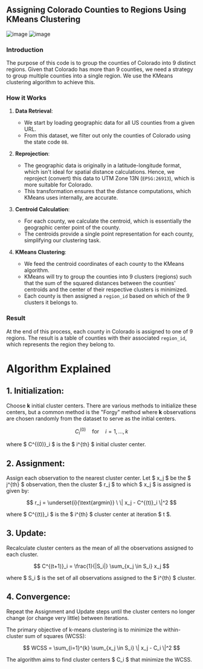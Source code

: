 ## Assigning Colorado Counties to Regions Using KMeans Clustering
![image](https://github.com/IshanGProjects/Mapping_Using_Kmeans_Clustering/assets/86436938/d5c8dec8-4cd0-4699-89fb-a6abe034b517)
![image](https://github.com/IshanGProjects/Mapping_Using_Kmeans_Clustering/assets/86436938/f7b1825b-29f7-46f4-8cb9-5c9ce14907b3)


### Introduction

The purpose of this code is to group the counties of Colorado into 9 distinct regions. Given that Colorado has more than 9 counties, we need a strategy to group multiple counties into a single region. We use the KMeans clustering algorithm to achieve this. 

### How it Works

1. **Data Retrieval**: 
    - We start by loading geographic data for all US counties from a given URL.
    - From this dataset, we filter out only the counties of Colorado using the state code `08`.

2. **Reprojection**:
    - The geographic data is originally in a latitude-longitude format, which isn't ideal for spatial distance calculations. Hence, we reproject (convert) this data to UTM Zone 13N (`EPSG:26913`), which is more suitable for Colorado.
    - This transformation ensures that the distance computations, which KMeans uses internally, are accurate.

3. **Centroid Calculation**:
    - For each county, we calculate the centroid, which is essentially the geographic center point of the county.
    - The centroids provide a single point representation for each county, simplifying our clustering task.

4. **KMeans Clustering**:
    - We feed the centroid coordinates of each county to the KMeans algorithm. 
    - KMeans will try to group the counties into 9 clusters (regions) such that the sum of the squared distances between the counties' centroids and the center of their respective clusters is minimized.
    - Each county is then assigned a `region_id` based on which of the 9 clusters it belongs to.
    


### Result

At the end of this process, each county in Colorado is assigned to one of 9 regions. The result is a table of counties with their associated `region_id`, which represents the region they belong to.

# Algorithm Explained


## 1. Initialization:
Choose **k** initial cluster centers. There are various methods to initialize these centers, but a common method is the "Forgy" method where **k** observations are chosen randomly from the dataset to serve as the initial centers.

$$ C^{(0)}_i \quad \text{for} \quad i = 1, \ldots, k $$

where $ C^{(0)}_i $ is the $ i^{th} $ initial cluster center.

## 2. Assignment:
Assign each observation to the nearest cluster center. Let $ x_j $ be the $ j^{th} $ observation, then the cluster $ r_j $ to which $ x_j $ is assigned is given by:

$$ r_j = \underset{i}{\text{argmin}} \ \| x_j - C^{(t)}_i \|^2 $$

where $ C^{(t)}_i $ is the $ i^{th} $ cluster center at iteration $ t $.

## 3. Update:
Recalculate cluster centers as the mean of all the observations assigned to each cluster.

$$ C^{(t+1)}_i = \frac{1}{|S_i|} \sum_{x_j \in S_i} x_j $$

where $ S_i $ is the set of all observations assigned to the $ i^{th} $ cluster.

## 4. Convergence:
Repeat the Assignment and Update steps until the cluster centers no longer change (or change very little) between iterations.

The primary objective of k-means clustering is to minimize the within-cluster sum of squares (WCSS):

$$ WCSS = \sum_{i=1}^{k} \sum_{x_j \in S_i} \| x_j - C_i \|^2 $$

The algorithm aims to find cluster centers $ C_i $ that minimize the WCSS.
